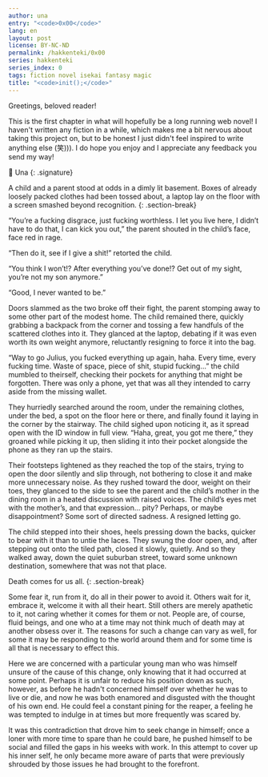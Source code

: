 ```yaml
---
author: una
entry: "<code>0x00</code>"
lang: en
layout: post
license: BY-NC-ND
permalink: /hakkenteki/0x00
series: hakkenteki
series_index: 0
tags: fiction novel isekai fantasy magic
title: "<code>init();</code>"
---
```


Greetings, beloved reader!

This is the first chapter in what will hopefully be a long running web novel!
I haven't written any fiction in a while, which makes me a bit nervous about
taking this project on, but to be honest I just didn't feel inspired to write
anything else (笑))). I do hope you enjoy and I appreciate any feedback you send
my way!

💞 Una
{: .signature}

A child and a parent stood at odds in a dimly lit basement. Boxes of already
loosely packed clothes had been tossed about, a laptop lay on the floor with a
screen smashed beyond recognition.
{: .section-break}

“You’re a fucking disgrace, just fucking worthless. I let you live here, I
didn’t have to do that, I can kick you out,” the parent shouted in the child’s
face, face red in rage.

“Then do it, see if I give a shit!” retorted the child.

“You think I won’t!? After everything you’ve done!? Get out of my sight, you’re
not my son anymore.”

“Good, I never wanted to be.”

Doors slammed as the two broke off their fight, the parent stomping away to
some other part of the modest home. The child remained there, quickly grabbing
a backpack from the corner and tossing a few handfuls of the scattered clothes
into it. They glanced at the laptop, debating if it was even worth its own
weight anymore, reluctantly resigning to force it into the bag.

“Way to go Julius, you fucked everything up again, haha. Every time, every
fucking time. Waste of space, piece of shit, stupid fucking…” the child mumbled
to theirself, checking their pockets for anything that might be forgotten.
There was only a phone, yet that was all they intended to carry aside from the
missing wallet.

They hurriedly searched around the room, under the remaining clothes, under the
bed, a spot on the floor here or there, and finally found it laying in the
corner by the stairway. The child sighed upon noticing it, as it spread open
with the ID window in full view. “Haha, great, you got me there,” they groaned
while picking it up, then sliding it into their pocket alongside the phone as
they ran up the stairs.

Their footsteps lightened as they reached the top of the stairs, trying to open
the door silently and slip through, not bothering to close it and make more
unnecessary noise. As they rushed toward the door, weight on their toes, they
glanced to the side to see the parent and the child’s mother in the dining room
in a heated discussion with raised voices. The child’s eyes met with the
mother’s, and that expression… pity? Perhaps, or maybe disappointment? Some
sort of directed sadness. A resigned letting go.

The child stepped into their shoes, heels pressing down the backs, quicker to
bear with it than to untie the laces. They swung the door open, and, after
stepping out onto the tiled path, closed it slowly, quietly. And so they walked
away, down the quiet suburban street, toward some unknown destination,
somewhere that was not that place.

Death comes for us all.
{: .section-break}

Some fear it, run from it, do all in their power to avoid it. Others wait for it, embrace it, welcome it with all their heart. Still others are merely apathetic to it, not caring whether it comes for them or not. People are, of course, fluid beings, and one who at a time may not think much of death may at another obsess over it. The reasons for such a change can vary as well, for some it may be responding to the world around them and for some time is all that is necessary to effect this.

Here we are concerned with a particular young man who was himself unsure of the cause of this change, only knowing that it had occurred at some point. Perhaps it is unfair to reduce his position down as such, however, as before he hadn't concerned himself over whether he was to live or die, and now he was both enamored and disgusted with the thought of his own end. He could feel a constant pining for the reaper, a feeling he was tempted to indulge in at times but more frequently was scared by.

It was this contradiction that drove him to seek change in himself; once a loner with more time to spare than he could bare, he pushed himself to be social and filled the gaps in his weeks with work. In this attempt to cover up his inner self, he only became more aware of parts that were previously shrouded by those issues he had brought to the forefront.
